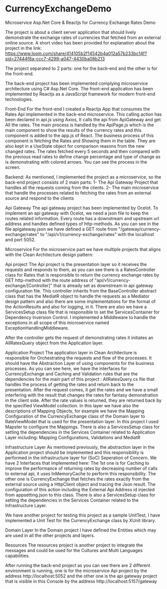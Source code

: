 # CurrencyExchangeDemo
 Microservice Asp.Net Core & Reactjs for Currency Exchange Rates Demo

The project is about a client server application that should lively demonstrate the exchange rates of currencies that fetched from an external online source.
A short video has been provided for explanation about the project in the link: https://www.loom.com/share/414105b2f14542b4a012a57b233bc14f?sid=27444f8a-ccc7-4299-a047-4430ba08b213

The project separated to 2 parts: one for the back-end and the other is for the front-end.

The back-end project has been implemented complying microservice architecture using C# Asp.Net Core.
The front-end application has been implemented by Reactjs as a JavaScript framework for modern front-end technologies.

Front-End
For the front-end I created a Reactjs App that consumes the Rates Api implemented in the back-end microservice. This calling action has been declared in api.js using Axios, It calls the api from ApiGateway and get All the rates. 
The main process is handled by the ApiPage.js which is the main component to show the results of the currency rates and this component is added to the app.js of React.
The business process of this component is fetching the Rates and Showing them in the table. They are also kept in a UseState object for comparison reasons from the new changed rates. The rates fetched every 5 seconds and then compared with the previous read rates to define change percentage and type of change as is demonstrating with colored arrows. You can see the process in the screen.


Backend:
As mentioned, I implemented the project as a microservice, so the back-end project consists of 2 main parts: 
1-	The Api Gateway Project that handles all the requests coming from the clients.
2-	The main microservice that handle the processes related to fetching the rates from an external source and respond to the clients 

Api Gateway
The api gateway project has been implemented by Ocelot.
To implement an api gateway with Ocelot, we need a json file to keep the routes related information.
Every route has a downstream and upstream url address and handles defined types of http-methods.
As you can see in the file apigateway.json we have defined a GET route from "/gateway/currency-exchange/rates" to "/api/v1/currency-exchange/rates" with the localhost and port 5052.


Microservice
For the microservice part we have multiple projects that aligns with the Clean Architecture design pattern:

Api project
The Api project is the presentation layer so it receives the requests and responds to them, as you can see there is a RatesController class for Rates that is responsible to return the currency exchange rates by GET http-method with the route address of "api/v1/currency-exchange/[Controller]" that is already set as downstream in api gateway configuration file. This controller inherits from the BaseController abstract class that has the MediatR object to handle the requests as a Mediator design pattern and also there are some implementations for the format of the ActionResults and also for logging, in it. 
There are also we have a ServicesSetup class file that is responsible to set the ServicesContainer for Dependency Inversion Control.
I implemented a Middleware to handle the exceptions in all scope of this microservice named ExceptionHandlingMiddleware.

After the controller gets the request of demonstrating rates it initiates an AllRatesQuery object from the Application layer.

Application Project
The application layer in Clean Architecture is responsible for Orchestrating the requests and flow of the processes. It should have the Abstraction Layer of using components for the business processes. As you can see here, we have the interfaces for CurrencyExchange and Caching and Validation rules that are the dependencies for the main part of this project : AllRatesQuery.cs file that handles the process of getting the rates and return back to the presentation. After the request comes, it get the rates and we have a small interfering with the result that changes the rates for fantasy demonstration in the client side. After the rate values is returned, they are returned back by the specified ViewModel collection.
In this layer we have also the descriptions of Mapping Objects, for example we have the Mapping Configuration of the CurrencyExchange class of the Domain layer to RateViewModel that is used for the presentation layer. In this project I used Mapster to configure the Mappings.
There is also a ServicesSetup class for setting the dependencies in the Services Container related to Application Layer including: Mapping Configurations, Validations and MediatR

Infrastructure Layer
As mentioned previously, the abstraction layer in the Application project should be implemented and this responsibility is performed in the infrastructure layer for (SoC) Seperation of Concern.
We have 2 Interfaces that implemented here:
The 1st one is for Caching to improve the performance of returning rates by decreasing number of calls to external api, it uses InMemoryCache to perform this responsibility. 
The other one is CurrencyExchange that fetches the rates exactly from the external source using a HttpClient object and tracing the Json result. The configuration of this action including the External Api Address id injected from appsetting.json to this class.
There is also a ServicesSetup class for setting the dependencies in the Services Container related to the Infrastructure Layer.

We have another project for testing this project as a sample UnitTest, I have implemented a Unit Test for the CurrencyExchange class by XUnit library.

Domain Layer
In the Domain project I have defined the Entities which may are used in all the other projects and layers.

Resources
The resources project is another project to integrate the messages and could be used for the Cultures and Multi Languages capabilities.

After running the back-end project as you can see there are 2 different environment is running, one is for the microservice Api project by the address http://localhost:5052 and the other one is the api gateway project that is visible in this Console by the address http://localhost:5157/gateway


